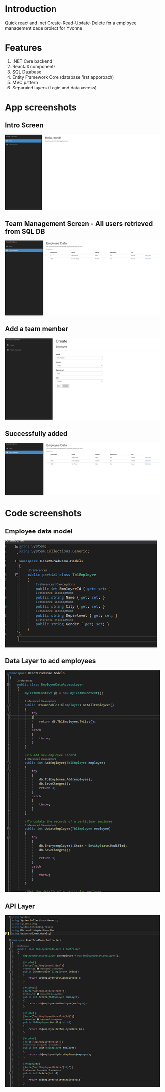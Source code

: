 # Introduction
Quick react and .net Create-Read-Update-Delete for a employee management page project for Yvonne

# Features
1. .NET Core backend
2. ReactJS components
3. SQL Database
4. Entity Framework Core (database first apporoach)
5. MVC pattern
6. Separated layers (Logic and data access)

# App screenshots
## Intro Screen
![image1](https://github.com/haarismian/AnotherReactProject/blob/master/images/1.png?raw=true)
## Team Management Screen - All users retrieved from SQL DB
![image2](https://github.com/haarismian/AnotherReactProject/blob/master/images/2.png?raw=true)
## Add a team member
![image3](https://github.com/haarismian/AnotherReactProject/blob/master/images/3.png?raw=true)
## Successfully added
![image4](https://github.com/haarismian/AnotherReactProject/blob/master/images/4.png?raw=true)

# Code screenshots

## Employee data model
![image6](https://github.com/haarismian/AnotherReactProject/blob/master/images/6.PNG?raw=true)

## Data Layer to add employees
![image5](https://github.com/haarismian/AnotherReactProject/blob/master/images/5.png?raw=true)

## API Layer
![image5](https://github.com/haarismian/AnotherReactProject/blob/master/images/7.png?raw=true)